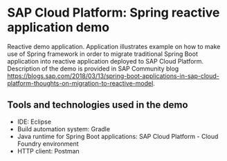 # SAP Cloud Platform: Spring reactive application demo
Reactive demo application. Application illustrates example on how to make use of Spring framework in order to migrate traditional Spring Boot application into reactive application deployed to SAP Cloud Platform. Description of the demo is provided in SAP Community blog https://blogs.sap.com/2018/03/13/spring-boot-applications-in-sap-cloud-platform-thoughts-on-migration-to-reactive-model.

## Tools and technologies used in the demo
* IDE: Eclipse
* Build automation system: Gradle
* Java runtime for Spring Boot applications: SAP Cloud Platform - Cloud Foundry environment
* HTTP client: Postman
